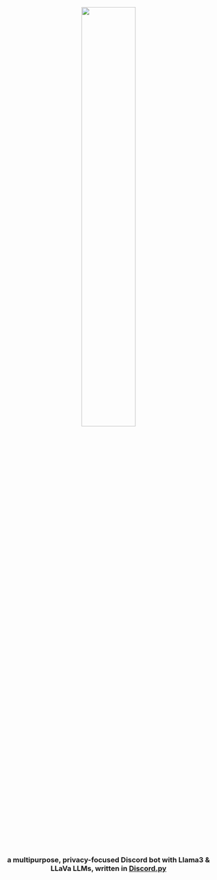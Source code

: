 <div align="center">
  <img width=50% height=50% src=https://images.fineartamerica.com/images/artworkimages/mediumlarge/3/amiri-black-eileen-dasher.jpg>
  <h3>
    a multipurpose, privacy-focused Discord bot with Llama3 & LLaVa LLMs, written in <a href="https://github.com/Rapptz/discord.py">Discord.py</a>
  </h3>
</div>
